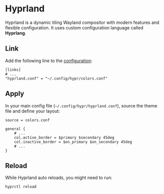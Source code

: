 # Hyprland

Hyprland is a dynamic tiling Wayland compositor with modern features and flexible
configuration. It uses custom configuration language called **Hyprlang**.

## Link

Add the following line to the [configuration](/configuration#linking-generated-files):

```toml{3}
[links]
# ...
"hyprland.conf" = "~/.config/hypr/colors.conf"
```

## Apply

In your main config file (`~/.config/hypr/hyprland.conf`), source the theme file and
define your layout:

```kdl{1,5,6}
source = colors.conf

general {
    # ...
    col.active_border = $primary $secondary 45deg
    col.inactive_border = $on_primary $on_secondary 45deg
    # ...
}
```

## Reload

While Hyprland auto reloads, you might need to run:

```bash
hyprctl reload
```
